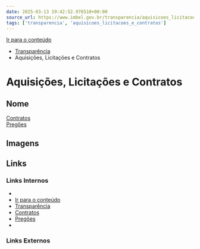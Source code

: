 ```yaml
---
date: 2025-03-13 19:42:52.976510+00:00
source_url: https://www.imbel.gov.br/transparencia/aquisicoes_licitacoes_e_contratos
tags: ['transparencia', 'aquisicoes_licitacoes_e_contratos']
---
```


[](https://www.imbel.gov.br/transparencia/aquisicoes_licitacoes_e_contratos)
[Ir para o conteúdo](https://www.imbel.gov.br/transparencia/aquisicoes_licitacoes_e_contratos#conteudo)
  * [ Transparência](https://www.imbel.gov.br/transparencia)
  * Aquisições, Licitações e Contratos


# Aquisições, Licitações e Contratos
Nome  
---  
[ Contratos ](https://www.imbel.gov.br/contrato)  
[ Pregões ](https://www.imbel.gov.br/pregao)  
[ ](https://www.imbel.gov.br/transparencia/aquisicoes_licitacoes_e_contratos#home)


## Imagens



## Links

### Links Internos

- [](https://www.imbel.gov.br/transparencia/aquisicoes_licitacoes_e_contratos)
- [Ir para o conteúdo](https://www.imbel.gov.br/transparencia/aquisicoes_licitacoes_e_contratos#conteudo)
- [Transparência](https://www.imbel.gov.br/transparencia)
- [Contratos](https://www.imbel.gov.br/contrato)
- [Pregões](https://www.imbel.gov.br/pregao)
- [](https://www.imbel.gov.br/transparencia/aquisicoes_licitacoes_e_contratos#home)

### Links Externos


